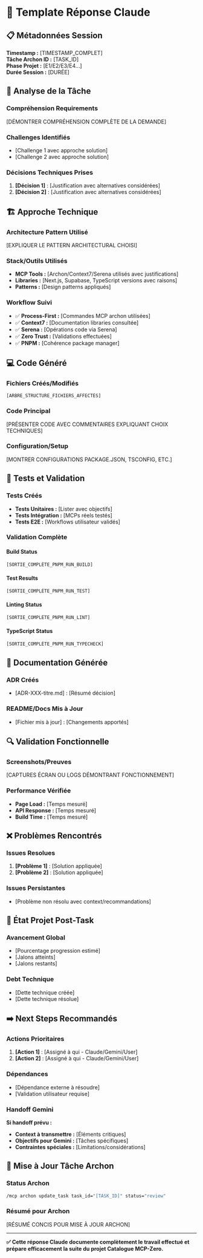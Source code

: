 # 🤖 Template Réponse Claude

## 📋 Métadonnées Session
**Timestamp :** [TIMESTAMP_COMPLET]  
**Tâche Archon ID :** [TASK_ID]  
**Phase Projet :** [E1/E2/E3/E4...]  
**Durée Session :** [DURÉE]  

## 🎯 Analyse de la Tâche

### Compréhension Requirements
[DÉMONTRER COMPRÉHENSION COMPLÈTE DE LA DEMANDE]

### Challenges Identifiés
- [Challenge 1 avec approche solution]
- [Challenge 2 avec approche solution]

### Décisions Techniques Prises
1. **[Décision 1]** : [Justification avec alternatives considérées]
2. **[Décision 2]** : [Justification avec alternatives considérées]

## 🏗️ Approche Technique

### Architecture Pattern Utilisé
[EXPLIQUER LE PATTERN ARCHITECTURAL CHOISI]

### Stack/Outils Utilisés
- **MCP Tools :** [Archon/Context7/Serena utilisés avec justifications]
- **Libraries :** [Next.js, Supabase, TypeScript versions avec raisons]
- **Patterns :** [Design patterns appliqués]

### Workflow Suivi
- ✅ **Process-First :** [Commandes MCP archon utilisées]
- ✅ **Context7 :** [Documentation libraries consultée]
- ✅ **Serena :** [Opérations code via Serena]
- ✅ **Zero Trust :** [Validations effectuées]
- ✅ **PNPM :** [Cohérence package manager]

## 💻 Code Généré

### Fichiers Créés/Modifiés
```
[ARBRE_STRUCTURE_FICHIERS_AFFECTÉS]
```

### Code Principal
[PRÉSENTER CODE AVEC COMMENTAIRES EXPLIQUANT CHOIX TECHNIQUES]

### Configuration/Setup
[MONTRER CONFIGURATIONS PACKAGE.JSON, TSCONFIG, ETC.]

## 🧪 Tests et Validation

### Tests Créés
- **Tests Unitaires :** [Lister avec objectifs]
- **Tests Intégration :** [MCPs réels testés]
- **Tests E2E :** [Workflows utilisateur validés]

### Validation Complète

#### Build Status
```bash
[SORTIE_COMPLÈTE_PNPM_RUN_BUILD]
```

#### Test Results
```bash
[SORTIE_COMPLÈTE_PNPM_RUN_TEST]
```

#### Linting Status
```bash
[SORTIE_COMPLÈTE_PNPM_RUN_LINT]
```

#### TypeScript Status
```bash
[SORTIE_COMPLÈTE_PNPM_RUN_TYPECHECK]
```

## 📝 Documentation Générée

### ADR Créés
- [ADR-XXX-titre.md] : [Résumé décision]

### README/Docs Mis à Jour
- [Fichier mis à jour] : [Changements apportés]

## 🔍 Validation Fonctionnelle

### Screenshots/Preuves
[CAPTURES ÉCRAN OU LOGS DÉMONTRANT FONCTIONNEMENT]

### Performance Vérifiée
- **Page Load :** [Temps mesuré]
- **API Response :** [Temps mesuré]
- **Build Time :** [Temps mesuré]

## ❌ Problèmes Rencontrés

### Issues Resolues
1. **[Problème 1]** : [Solution appliquée]
2. **[Problème 2]** : [Solution appliquée]

### Issues Persistantes
- [Problème non résolu avec context/recommandations]

## 🔄 État Projet Post-Task

### Avancement Global
- [Pourcentage progression estimé]
- [Jalons atteints]
- [Jalons restants]

### Debt Technique
- [Dette technique créée]
- [Dette technique résolue]

## ➡️ Next Steps Recommandés

### Actions Prioritaires
1. **[Action 1]** : [Assigné à qui - Claude/Gemini/User]
2. **[Action 2]** : [Assigné à qui - Claude/Gemini/User]

### Dépendances
- [Dépendance externe à résoudre]
- [Validation utilisateur requise]

### Handoff Gemini
**Si handoff prévu :**
- **Context à transmettre :** [Éléments critiques]
- **Objectifs pour Gemini :** [Tâches spécifiques]
- **Contraintes spéciales :** [Limitations/considérations]

## 🎯 Mise à Jour Tâche Archon

### Status Archon
```bash
/mcp archon update_task task_id="[TASK_ID]" status="review"
```

### Résumé pour Archon
[RÉSUMÉ CONCIS POUR MISE À JOUR ARCHON]

---

**✅ Cette réponse Claude documente complètement le travail effectué et prépare efficacement la suite du projet Catalogue MCP-Zero.**
